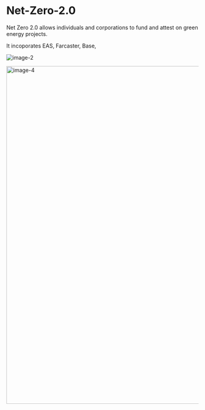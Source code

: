 # Net-Zero-2.0

Net Zero 2.0 allows individuals and corporations to fund and attest on green energy projects.

It incoporates EAS, Farcaster, Base, 

![image-2](https://github.com/user-attachments/assets/cda5c6da-e5e2-4c89-a71f-9fc059a9ce77)

<img width="887" alt="image-4" src="https://github.com/user-attachments/assets/46aef15a-260e-44e7-a693-8196f2c20568">
